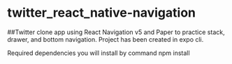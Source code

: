 # twitter_react_native-navigation

##Twitter clone app using React Navigation v5 and Paper to practice stack, drawer, and bottom navigation. Project has been created in expo cli.

Required dependencies you will install by command
npm install 




